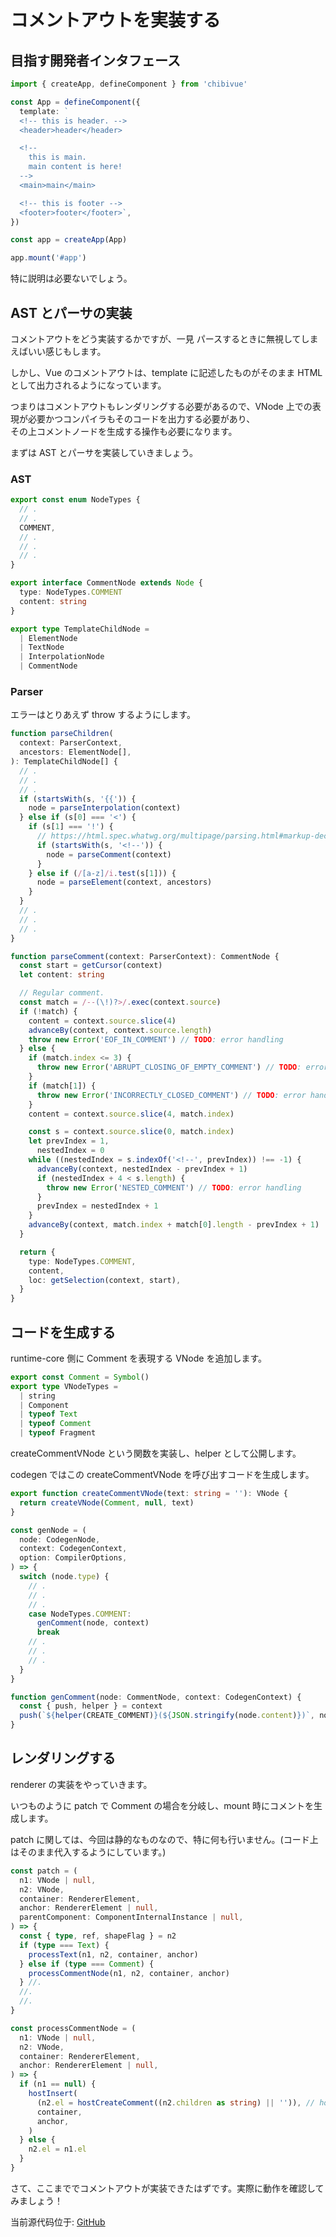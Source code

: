 # コメントアウトを実装する

## 目指す開発者インタフェース

```ts
import { createApp, defineComponent } from 'chibivue'

const App = defineComponent({
  template: `
  <!-- this is header. -->
  <header>header</header>

  <!-- 
    this is main.
    main content is here!
  -->
  <main>main</main>

  <!-- this is footer -->
  <footer>footer</footer>`,
})

const app = createApp(App)

app.mount('#app')
```

特に説明は必要ないでしょう。

## AST とパーサの実装

コメントアウトをどう実装するかですが、一見 パースするときに無視してしまえばいい感じもします。

しかし、Vue のコメントアウトは、template に記述したものがそのまま HTML として出力されるようになっています。

つまりはコメントアウトもレンダリングする必要があるので、VNode 上での表現が必要かつコンパイラもそのコードを出力する必要があり、  
その上コメントノードを生成する操作も必要になります。

まずは AST とパーサを実装していきましょう。

### AST

```ts
export const enum NodeTypes {
  // .
  // .
  COMMENT,
  // .
  // .
  // .
}

export interface CommentNode extends Node {
  type: NodeTypes.COMMENT
  content: string
}

export type TemplateChildNode =
  | ElementNode
  | TextNode
  | InterpolationNode
  | CommentNode
```

### Parser

エラーはとりあえず throw するようにします。

```ts
function parseChildren(
  context: ParserContext,
  ancestors: ElementNode[],
): TemplateChildNode[] {
  // .
  // .
  // .
  if (startsWith(s, '{{')) {
    node = parseInterpolation(context)
  } else if (s[0] === '<') {
    if (s[1] === '!') {
      // https://html.spec.whatwg.org/multipage/parsing.html#markup-declaration-open-state
      if (startsWith(s, '<!--')) {
        node = parseComment(context)
      }
    } else if (/[a-z]/i.test(s[1])) {
      node = parseElement(context, ancestors)
    }
  }
  // .
  // .
  // .
}

function parseComment(context: ParserContext): CommentNode {
  const start = getCursor(context)
  let content: string

  // Regular comment.
  const match = /--(\!)?>/.exec(context.source)
  if (!match) {
    content = context.source.slice(4)
    advanceBy(context, context.source.length)
    throw new Error('EOF_IN_COMMENT') // TODO: error handling
  } else {
    if (match.index <= 3) {
      throw new Error('ABRUPT_CLOSING_OF_EMPTY_COMMENT') // TODO: error handling
    }
    if (match[1]) {
      throw new Error('INCORRECTLY_CLOSED_COMMENT') // TODO: error handling
    }
    content = context.source.slice(4, match.index)

    const s = context.source.slice(0, match.index)
    let prevIndex = 1,
      nestedIndex = 0
    while ((nestedIndex = s.indexOf('<!--', prevIndex)) !== -1) {
      advanceBy(context, nestedIndex - prevIndex + 1)
      if (nestedIndex + 4 < s.length) {
        throw new Error('NESTED_COMMENT') // TODO: error handling
      }
      prevIndex = nestedIndex + 1
    }
    advanceBy(context, match.index + match[0].length - prevIndex + 1)
  }

  return {
    type: NodeTypes.COMMENT,
    content,
    loc: getSelection(context, start),
  }
}
```

## コードを生成する

runtime-core 側に Comment を表現する VNode を追加します。

```ts
export const Comment = Symbol()
export type VNodeTypes =
  | string
  | Component
  | typeof Text
  | typeof Comment
  | typeof Fragment
```

createCommentVNode という関数を実装し、helper として公開します。

codegen ではこの createCommentVNode を呼び出すコードを生成します。

```ts
export function createCommentVNode(text: string = ''): VNode {
  return createVNode(Comment, null, text)
}
```

```ts
const genNode = (
  node: CodegenNode,
  context: CodegenContext,
  option: CompilerOptions,
) => {
  switch (node.type) {
    // .
    // .
    // .
    case NodeTypes.COMMENT:
      genComment(node, context)
      break
    // .
    // .
    // .
  }
}

function genComment(node: CommentNode, context: CodegenContext) {
  const { push, helper } = context
  push(`${helper(CREATE_COMMENT)}(${JSON.stringify(node.content)})`, node)
}
```

## レンダリングする

renderer の実装をやっていきます。

いつものように patch で Comment の場合を分岐し、mount 時にコメントを生成します。

patch に関しては、今回は静的なものなので、特に何も行いません。(コード上はそのまま代入するようにしています。)

```ts
const patch = (
  n1: VNode | null,
  n2: VNode,
  container: RendererElement,
  anchor: RendererElement | null,
  parentComponent: ComponentInternalInstance | null,
) => {
  const { type, ref, shapeFlag } = n2
  if (type === Text) {
    processText(n1, n2, container, anchor)
  } else if (type === Comment) {
    processCommentNode(n1, n2, container, anchor)
  } //.
  //.
  //.
}

const processCommentNode = (
  n1: VNode | null,
  n2: VNode,
  container: RendererElement,
  anchor: RendererElement | null,
) => {
  if (n1 == null) {
    hostInsert(
      (n2.el = hostCreateComment((n2.children as string) || '')), // hostCreateComment を nodeOps 側に実装しましょう！
      container,
      anchor,
    )
  } else {
    n2.el = n1.el
  }
}
```

さて、ここまででコメントアウトが実装できたはずです。実際に動作を確認してみましょう！

当前源代码位于: [GitHub](https://github.com/Ubugeeei/chibivue/tree/main/book/impls/50_basic_template_compiler/035_comment)
